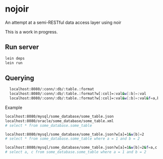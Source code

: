 # nojoir

An attempt at a semi-RESTful data access layer using noir

This is a work in progress.

## Run server

```bash
lein deps
lein run
```

## Querying

```bash
  localhost:8080/:conn/:db/:table.:format
  localhost:8080/:conn/:db/:table.:format?w[:col]=:val&w[:b]=:val
  localhost:8080/:conn/:db/:table.:format?w[:col]=:val&w[:b]=:val&f=a,b
```

Example

```bash
localhost:8080/mysql/some_database/some_table.json
localhost:8080/oracle/some_database/some_table.xml
# select * from some_database.some_table

localhost:8080/mysql/some_database/some_table.json?w[a]=1&w[b]=2
# select * from some_database.some_table where a = 1 and b = 2

localhost:8080/mysql/some_database/some_table.json?w[a]=1&w[b]=2&f=a,c
# select a, c from some_database.some_table where a = 1 and b = 2
```